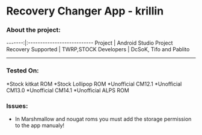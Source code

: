 Recovery Changer App - krillin
==============

### About the project:
-------:|:---------------------------
Project | Android Studio Project
Recovery Supported | TWRP,STOCK
Developers | DcSoK, Tifo and Pablito

---

### Tested On:
   *Stock kitkat ROM
   *Stock Lollipop ROM
   *Unofficial CM12.1
   *Unofficial CM13.0
   *Unofficial CM14.1
   *Unofficial ALPS ROM
   
### Issues:

   * In Marshmallow and nougat roms you must add the storage permission to the app manualy!

